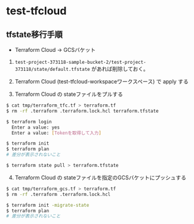 # test-tfcloud

## tfstate移行手順

- Terraform Cloud -> GCSバケット

1. `test-project-373118-sample-bucket-2/test-project-373118/state/default.tfstate` があれば削除しておく。

2. Terraform Cloud (test-tfcloud-workspaceワークスペース) で apply する

3. Terraform Cloud の stateファイルをプルする
```bash
$ cat tmp/terraform_tfc.tf > terraform.tf
$ rm -rf .terraform .terraform.lock.hcl terraform.tfstate

$ terraform login
  Enter a value: yes
  Enter a value: [Tokenを取得して入力]

$ terraform init
$ terraform plan
# 差分が表示されないこと

$ terraform state pull > terraform.tfstate
```

4. Terraform Cloud の stateファイルを指定のGCSバケットにプッシュする

```bash
$ cat tmp/terraform_gcs.tf > terraform.tf
$ rm -rf .terraform .terraform.lock.hcl

$ terraform init -migrate-state
$ terraform plan
# 差分が表示されないこと
```
